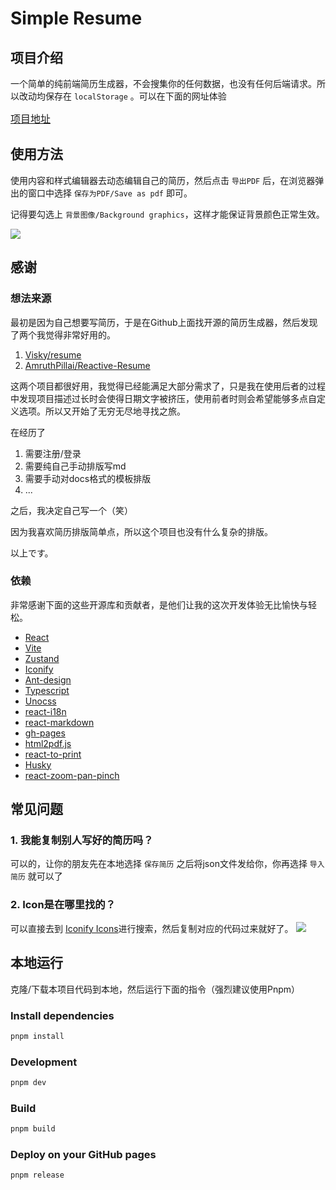 # Simple Resume

## 项目介绍
一个简单的纯前端简历生成器，不会搜集你的任何数据，也没有任何后端请求。所以改动均保存在 `localStorage` 。可以在下面的网址体验

<a style="font-size: 16px;" href="https://evanryuu.github.io/simple-resume/" target="_black">项目地址</a>

## 使用方法
使用内容和样式编辑器去动态编辑自己的简历，然后点击 `导出PDF` 后，在浏览器弹出的窗口中选择 `保存为PDF/Save as pdf` 即可。

记得要勾选上 `背景图像/Background graphics`，这样才能保证背景颜色正常生效。


<img src="./src/assets/guide-1.png" />

## 感谢
### 想法来源
最初是因为自己想要写简历，于是在Github上面找开源的简历生成器，然后发现了两个我觉得非常好用的。

1. [Visky/resume](https://github.com/visiky/resume)
2. [AmruthPillai/Reactive-Resume](https://github.com/AmruthPillai/Reactive-Resume)

这两个项目都很好用，我觉得已经能满足大部分需求了，只是我在使用后者的过程中发现项目描述过长时会使得日期文字被挤压，使用前者时则会希望能够多点自定义选项。所以又开始了无穷无尽地寻找之旅。

在经历了

1. 需要注册/登录
2. 需要纯自己手动排版写md
3. 需要手动对docs格式的模板排版
4. ...

之后，我决定自己写一个（笑）

因为我喜欢简历排版简单点，所以这个项目也没有什么复杂的排版。

以上です。

### 依赖
非常感谢下面的这些开源库和贡献者，是他们让我的这次开发体验无比愉快与轻松。

- [React](https://react.dev/)
- [Vite](https://vitejs.dev/)
- [Zustand](https://github.com/pmndrs/zustand)
- [Iconify](https://iconify.design/)
- [Ant-design](https://ant.design/)
- [Typescript](https://github.com/microsoft/TypeScript/)
- [Unocss](https://unocss.dev/)
- [react-i18n](https://react.i18next.com/)
- [react-markdown](https://github.com/remarkjs/react-markdown)
- [gh-pages](https://github.com/tschaub/gh-pages)
- [html2pdf.js](https://github.com/eKoopmans/html2pdf.js)
- [react-to-print](https://github.com/gregnb/react-to-print)
- [Husky](https://github.com/typicode/husky)
- [react-zoom-pan-pinch](https://github.com/prc5/react-zoom-pan-pinch)

## 常见问题
### 1. 我能复制别人写好的简历吗？
可以的，让你的朋友先在本地选择 `保存简历` 之后将json文件发给你，你再选择 `导入简历` 就可以了

### 2. Icon是在哪里找的？
可以直接去到 [Iconify Icons](https://icon-sets.iconify.design/)进行搜索，然后复制对应的代码过来就好了。
<img src="./src/assets/icon-guide.png" />

## 本地运行
克隆/下载本项目代码到本地，然后运行下面的指令（强烈建议使用Pnpm）

### Install dependencies
```bash
pnpm install
```

### Development
```bash
pnpm dev
```

### Build
```bash
pnpm build
```

### Deploy on your GitHub pages
```bash
pnpm release
```

